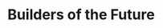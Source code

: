 ---
title: "Builders of the Future"

paragraphs: [
    "Mentors actively guide students by monitoring their progress,
        facilitating communication with the Foundation’s administration, and
        providing hands-on support. They challenge students to grow beyond their
        comfort zones while offering practical guidance to overcome obstacles.
      ",
      "Want to learn more about how you can create an impact by becoming a
        mentor?"
]
button:
  herf: "#"
  text: "Become a Member"
  
image: "/assets/images/pratibha/pratibha-visual-4.png"
imageGrid:
  image: "/assets/images/pratibha_page/group-1.png"
  image2: "/assets/images/pratibha_page/group-2.png"
  image3: "/assets/images/pratibha_page/group-3.png"
---